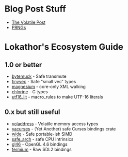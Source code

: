
# Blog Post Stuff

* [The Volatile Post](https://lokathor.github.io/volatile/)
* [PRNGs](https://lokathor.github.io/prngs/)

# Lokathor's Ecosystem Guide

## 1.0 or better

* [bytemuck](https://docs.rs/bytemuck) - Safe transmute
* [tinyvec](https://docs.rs/tinyvec) - Safe "small vec" types
* [magnesium](https://docs.rs/magnesium) - core-only XML walking
* [chlorine](https://docs.rs/chlorine) - C types
* [utf16_lit](https://docs.rs/utf16_lit) - macro_rules to make UTF-16 literals

## 0.x but still useful

* [voladdress](https://docs.rs/voladdress) - Volatile memory access types
* [yacurses](https://docs.rs/yacurses) - (Yet Another) safe Curses bindings crate
* [wide](https://docs.rs/wide) - Safe portable-ish SIMD
* [safe_arch](https://docs.rs/safe_arch) - safe CPU intrinsics
* [gl46](https://docs.rs/gl46) - OpenGL 4.6 bindings
* [fermium](https://docs.rs/fermium) - Raw SDL2 bindings
